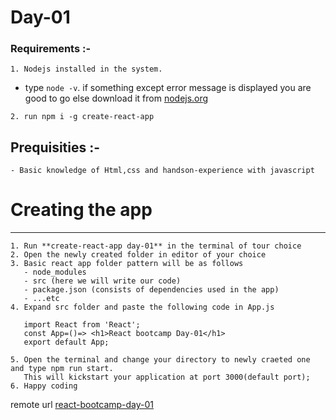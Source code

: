# Day-01 

### Requirements :-
```
1. Nodejs installed in the system.
```
   - type `node -v`. if something except error message is displayed you are good to go else download it from 
      [nodejs.org](https://nodejs.org/en/download/)
```      
2. run npm i -g create-react-app   
```
## Prequisities :-
```
- Basic knowledge of Html,css and handson-experience with javascript

```
# Creating the app
---
```
1. Run **create-react-app day-01** in the terminal of tour choice
2. Open the newly created folder in editor of your choice
3. Basic react app folder pattern will be as follows
   - node_modules
   - src (here we will write our code)
   - package.json (consists of dependencies used in the app)
   - ...etc
4. Expand src folder and paste the following code in App.js
   
   import React from 'React';
   const App=()=> <h1>React bootcamp Day-01</h1> 
   export default App;
   
5. Open the terminal and change your directory to newly craeted one and type npm run start.
   This will kickstart your application at port 3000(default port);
6. Happy coding
```

remote url [react-bootcamp-day-01](http://inconclusive-knife.surge.sh/)
